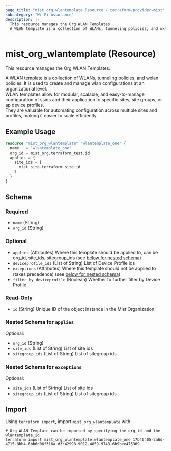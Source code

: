 ```yaml
---
page_title: "mist_org_wlantemplate Resource - terraform-provider-mist"
subcategory: "Wi-Fi Assurance"
description: |-
  This resource manages the Org WLAN Templates.
  A WLAN template is a collection of WLANs, tunneling policies, and wxlan policies. It is used to create and manage wlan configurations at an organizational level.WLAN templates allow for modular, scalable, and easy-to-manage configuration of ssids and their application to specific sites, site groups, or ap device profiles.They are valuable for automating configuration across multiple sites and profiles, making it easier to scale efficiently.
---
```


# mist_org_wlantemplate (Resource)

This resource manages the Org WLAN Templates.

A WLAN template is a collection of WLANs, tunneling policies, and wxlan policies. It is used to create and manage wlan configurations at an organizational level.  
WLAN templates allow for modular, scalable, and easy-to-manage configuration of ssids and their application to specific sites, site groups, or ap device profiles.  
They are valuable for automating configuration across multiple sites and profiles, making it easier to scale efficiently.


## Example Usage

```terraform
resource "mist_org_wlantemplate" "wlantemplate_one" {
  name   = "wlantemplate_one"
  org_id = mist_org.terraform_test.id
  applies = {
    site_ids = [
      mist_site.terraform_site.id
    ]
  }
}
```

<!-- schema generated by tfplugindocs -->
## Schema

### Required

- `name` (String)
- `org_id` (String)

### Optional

- `applies` (Attributes) Where this template should be applied to, can be org_id, site_ids, sitegroup_ids (see [below for nested schema](#nestedatt--applies))
- `deviceprofile_ids` (List of String) List of Device Profile ids
- `exceptions` (Attributes) Where this template should not be applied to (takes precedence) (see [below for nested schema](#nestedatt--exceptions))
- `filter_by_deviceprofile` (Boolean) Whether to further filter by Device Profile

### Read-Only

- `id` (String) Unique ID of the object instance in the Mist Organization

<a id="nestedatt--applies"></a>
### Nested Schema for `applies`

Optional:

- `org_id` (String)
- `site_ids` (List of String) List of site ids
- `sitegroup_ids` (List of String) List of sitegroup ids


<a id="nestedatt--exceptions"></a>
### Nested Schema for `exceptions`

Optional:

- `site_ids` (List of String) List of site ids
- `sitegroup_ids` (List of String) List of sitegroup ids



## Import
Using `terraform import`, import `mist_org_wlantemplate` with:
```shell
# Org WLAN Template can be imported by specifying the org_id and the wlantemplate_id
terraform import mist_org_wlantemplate.wlantemplate_one 17b46405-3a6d-4715-8bb4-6bb6d06f316a.d3c42998-9012-4859-9743-6b9bee475309
```